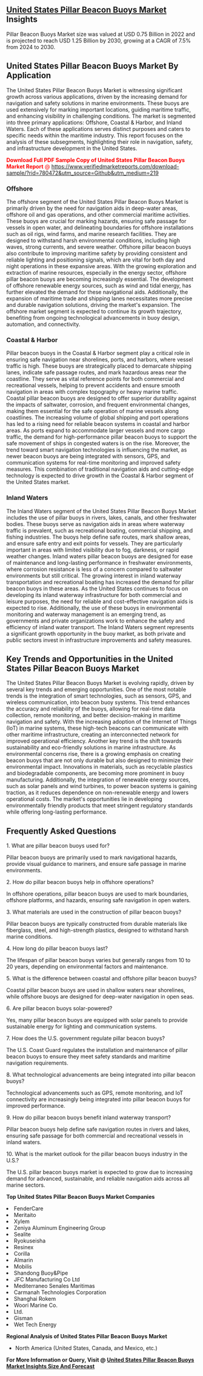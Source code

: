 <h2><a href="https://www.verifiedmarketreports.com/download-sample/?rid=780472&amp;utm_source=Github&amp;utm_medium=219" target="_blank">United States Pillar Beacon Buoys Market</a> Insights</h2><p>Pillar Beacon Buoys Market size was valued at USD 0.75 Billion in 2022 and is projected to reach USD 1.25 Billion by 2030, growing at a CAGR of 7.5% from 2024 to 2030.</p><p><h2>United States Pillar Beacon Buoys Market By Application</h2> The United States Pillar Beacon Buoys Market is witnessing significant growth across various applications, driven by the increasing demand for navigation and safety solutions in marine environments. These buoys are used extensively for marking important locations, guiding maritime traffic, and enhancing visibility in challenging conditions. The market is segmented into three primary applications: Offshore, Coastal & Harbor, and Inland Waters. Each of these applications serves distinct purposes and caters to specific needs within the maritime industry. This report focuses on the analysis of these subsegments, highlighting their role in navigation, safety, and infrastructure development in the United States. <p><span class=""><span style="color: #ff0000;"><strong>Download Full PDF Sample Copy of United States Pillar Beacon Buoys Market Report</strong> @ </span><a href="https://www.verifiedmarketreports.com/download-sample/?rid=780472&amp;utm_source=Github&amp;utm_medium=219" target="_blank">https://www.verifiedmarketreports.com/download-sample/?rid=780472&amp;utm_source=Github&amp;utm_medium=219</a></span></p> <h3>Offshore</h3> The offshore segment of the United States Pillar Beacon Buoys Market is primarily driven by the need for navigation aids in deep-water areas, offshore oil and gas operations, and other commercial maritime activities. These buoys are crucial for marking hazards, ensuring safe passage for vessels in open water, and delineating boundaries for offshore installations such as oil rigs, wind farms, and marine research facilities. They are designed to withstand harsh environmental conditions, including high waves, strong currents, and severe weather. Offshore pillar beacon buoys also contribute to improving maritime safety by providing consistent and reliable lighting and positioning signals, which are vital for both day and night operations in these expansive areas. With the growing exploration and extraction of marine resources, especially in the energy sector, offshore pillar beacon buoys are becoming increasingly essential. The development of offshore renewable energy sources, such as wind and tidal energy, has further elevated the demand for these navigational aids. Additionally, the expansion of maritime trade and shipping lanes necessitates more precise and durable navigation solutions, driving the market's expansion. The offshore market segment is expected to continue its growth trajectory, benefiting from ongoing technological advancements in buoy design, automation, and connectivity. <h3>Coastal & Harbor</h3> Pillar beacon buoys in the Coastal & Harbor segment play a critical role in ensuring safe navigation near shorelines, ports, and harbors, where vessel traffic is high. These buoys are strategically placed to demarcate shipping lanes, indicate safe passage routes, and mark hazardous areas near the coastline. They serve as vital reference points for both commercial and recreational vessels, helping to prevent accidents and ensure smooth navigation in areas with complex topography or heavy marine traffic. Coastal pillar beacon buoys are designed to offer superior durability against the impacts of saltwater, corrosion, and frequent environmental changes, making them essential for the safe operation of marine vessels along coastlines. The increasing volume of global shipping and port operations has led to a rising need for reliable beacon systems in coastal and harbor areas. As ports expand to accommodate larger vessels and more cargo traffic, the demand for high-performance pillar beacon buoys to support the safe movement of ships in congested waters is on the rise. Moreover, the trend toward smart navigation technologies is influencing the market, as newer beacon buoys are being integrated with sensors, GPS, and communication systems for real-time monitoring and improved safety measures. This combination of traditional navigation aids and cutting-edge technology is expected to drive growth in the Coastal & Harbor segment of the United States market. <h3>Inland Waters</h3> The Inland Waters segment of the United States Pillar Beacon Buoys Market includes the use of pillar buoys in rivers, lakes, canals, and other freshwater bodies. These buoys serve as navigation aids in areas where waterway traffic is prevalent, such as recreational boating, commercial shipping, and fishing industries. The buoys help define safe routes, mark shallow areas, and ensure safe entry and exit points for vessels. They are particularly important in areas with limited visibility due to fog, darkness, or rapid weather changes. Inland waters pillar beacon buoys are designed for ease of maintenance and long-lasting performance in freshwater environments, where corrosion resistance is less of a concern compared to saltwater environments but still critical. The growing interest in inland waterway transportation and recreational boating has increased the demand for pillar beacon buoys in these areas. As the United States continues to focus on developing its inland waterway infrastructure for both commercial and leisure purposes, the need for reliable and cost-effective navigation aids is expected to rise. Additionally, the use of these buoys in environmental monitoring and waterway management is an emerging trend, as governments and private organizations work to enhance the safety and efficiency of inland water transport. The Inland Waters segment represents a significant growth opportunity in the buoy market, as both private and public sectors invest in infrastructure improvements and safety measures. <h2>Key Trends and Opportunities in the United States Pillar Beacon Buoys Market</h2> The United States Pillar Beacon Buoys Market is evolving rapidly, driven by several key trends and emerging opportunities. One of the most notable trends is the integration of smart technologies, such as sensors, GPS, and wireless communication, into beacon buoy systems. This trend enhances the accuracy and reliability of the buoys, allowing for real-time data collection, remote monitoring, and better decision-making in maritime navigation and safety. With the increasing adoption of the Internet of Things (IoT) in marine systems, these high-tech beacons can communicate with other maritime infrastructure, creating an interconnected network for improved operational efficiency. Another key trend is the shift towards sustainability and eco-friendly solutions in marine infrastructure. As environmental concerns rise, there is a growing emphasis on creating beacon buoys that are not only durable but also designed to minimize their environmental impact. Innovations in materials, such as recyclable plastics and biodegradable components, are becoming more prominent in buoy manufacturing. Additionally, the integration of renewable energy sources, such as solar panels and wind turbines, to power beacon systems is gaining traction, as it reduces dependence on non-renewable energy and lowers operational costs. The market's opportunities lie in developing environmentally friendly products that meet stringent regulatory standards while offering long-lasting performance. <h2>Frequently Asked Questions</h2> <p>1. What are pillar beacon buoys used for?</p> <p>Pillar beacon buoys are primarily used to mark navigational hazards, provide visual guidance to mariners, and ensure safe passage in marine environments.</p> <p>2. How do pillar beacon buoys help in offshore operations?</p> <p>In offshore operations, pillar beacon buoys are used to mark boundaries, offshore platforms, and hazards, ensuring safe navigation in open waters.</p> <p>3. What materials are used in the construction of pillar beacon buoys?</p> <p>Pillar beacon buoys are typically constructed from durable materials like fiberglass, steel, and high-strength plastics, designed to withstand harsh marine conditions.</p> <p>4. How long do pillar beacon buoys last?</p> <p>The lifespan of pillar beacon buoys varies but generally ranges from 10 to 20 years, depending on environmental factors and maintenance.</p> <p>5. What is the difference between coastal and offshore pillar beacon buoys?</p> <p>Coastal pillar beacon buoys are used in shallow waters near shorelines, while offshore buoys are designed for deep-water navigation in open seas.</p> <p>6. Are pillar beacon buoys solar-powered?</p> <p>Yes, many pillar beacon buoys are equipped with solar panels to provide sustainable energy for lighting and communication systems.</p> <p>7. How does the U.S. government regulate pillar beacon buoys?</p> <p>The U.S. Coast Guard regulates the installation and maintenance of pillar beacon buoys to ensure they meet safety standards and maritime navigation requirements.</p> <p>8. What technological advancements are being integrated into pillar beacon buoys?</p> <p>Technological advancements such as GPS, remote monitoring, and IoT connectivity are increasingly being integrated into pillar beacon buoys for improved performance.</p> <p>9. How do pillar beacon buoys benefit inland waterway transport?</p> <p>Pillar beacon buoys help define safe navigation routes in rivers and lakes, ensuring safe passage for both commercial and recreational vessels in inland waters.</p> <p>10. What is the market outlook for the pillar beacon buoys industry in the U.S.?</p> <p>The U.S. pillar beacon buoys market is expected to grow due to increasing demand for advanced, sustainable, and reliable navigation aids across all marine sectors.</p> </p><p><strong>Top United States Pillar Beacon Buoys Market Companies</strong></p><div data-test-id=""><p><li>FenderCare</li><li> Meritaito</li><li> Xylem</li><li> Zeniya Aluminum Engineering Group</li><li> Sealite</li><li> Ryokuseisha</li><li> Resinex</li><li> Corilla</li><li> Almarin</li><li> Mobilis</li><li> Shandong Buoy&Pipe</li><li> JFC Manufacturing Co Ltd</li><li> Mediterraneo Senales Maritimas</li><li> Carmanah Technologies Corporation</li><li> Shanghai Rokem</li><li> Woori Marine Co.</li><li> Ltd.</li><li> Gisman</li><li> Wet Tech Energy</li></p><div><strong>Regional Analysis of&nbsp;United States Pillar Beacon Buoys Market</strong></div><ul><li dir="ltr"><p dir="ltr">North America&nbsp;(United States, Canada, and Mexico, etc.)</p></li></ul><p><strong>For More Information or Query, Visit @&nbsp;</strong><strong><a href="https://www.verifiedmarketreports.com/product/pillar-beacon-buoys-market/?utm_source=Github&amp;utm_medium=219" target="_blank">United States Pillar Beacon Buoys Market Insights Size And Forecast</a></strong></p></div>
